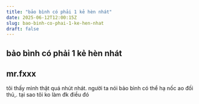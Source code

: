 ```yaml
---
title: "bảo bình có phải 1 kẻ hèn nhát"
date: 2025-06-12T12:00:15Z
slug: bao-binh-co-phai-1-ke-hen-nhat
draft: false
---
```


## bảo bình có phải 1 kẻ hèn nhát

## mr.fxxx

tôi thấy mình thật quá nhút nhát.
người ta nói bảo bình có thể hạ nốc ao đối thủ,.
tại sao tôi ko làm đk điều đó